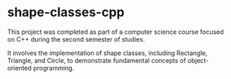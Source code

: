 # shape-classes-cpp

This project was completed as part of a computer science course focused on C++ during the second semester of studies.

It involves the implementation of shape classes, including Rectangle, Triangle, and Circle, to demonstrate fundamental concepts of object-oriented programming.
